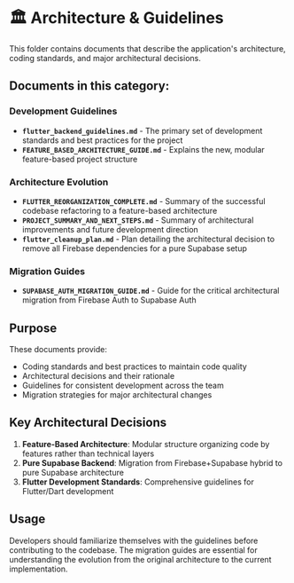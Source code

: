 # 🏛️ Architecture & Guidelines

This folder contains documents that describe the application's architecture, coding standards, and major architectural decisions.

## Documents in this category:

### Development Guidelines
- **`flutter_backend_guidelines.md`** - The primary set of development standards and best practices for the project
- **`FEATURE_BASED_ARCHITECTURE_GUIDE.md`** - Explains the new, modular feature-based project structure

### Architecture Evolution
- **`FLUTTER_REORGANIZATION_COMPLETE.md`** - Summary of the successful codebase refactoring to a feature-based architecture
- **`PROJECT_SUMMARY_AND_NEXT_STEPS.md`** - Summary of architectural improvements and future development direction
- **`flutter_cleanup_plan.md`** - Plan detailing the architectural decision to remove all Firebase dependencies for a pure Supabase setup

### Migration Guides
- **`SUPABASE_AUTH_MIGRATION_GUIDE.md`** - Guide for the critical architectural migration from Firebase Auth to Supabase Auth

## Purpose

These documents provide:
- Coding standards and best practices to maintain code quality
- Architectural decisions and their rationale
- Guidelines for consistent development across the team
- Migration strategies for major architectural changes

## Key Architectural Decisions

1. **Feature-Based Architecture**: Modular structure organizing code by features rather than technical layers
2. **Pure Supabase Backend**: Migration from Firebase+Supabase hybrid to pure Supabase architecture
3. **Flutter Development Standards**: Comprehensive guidelines for Flutter/Dart development

## Usage

Developers should familiarize themselves with the guidelines before contributing to the codebase. The migration guides are essential for understanding the evolution from the original architecture to the current implementation.

